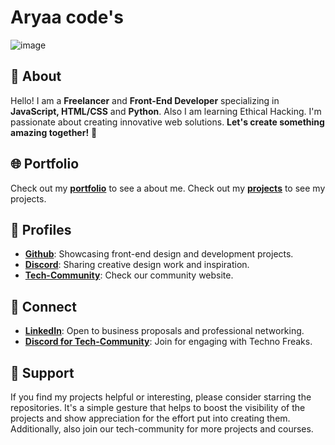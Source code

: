 # Aryaa code's

![image](https://github.com/user-attachments/assets/93fc3f26-fd17-483b-bc6f-177df0ccc524)
 

## 👋 About

Hello! I am a **Freelancer** and **Front-End Developer** specializing in **JavaScript, HTML/CSS** and **Python**. Also I am learning Ethical Hacking. I'm passionate about creating innovative web solutions. **Let's create something amazing together!** 🚀

## 🌐 Portfolio

Check out my [**portfolio**](https://www.arya.impic.tech) to see a about me.
Check out my [**projects**](https://vercel.com/aryas-projects-45d80c55) to see my projects.


## 📌 Profiles

- [**Github**](https://github.com/aryaaaaaS/aryaaaaaS): Showcasing front-end design and development projects.
- [**Discord**](https://discord.com/channels/@me/1268567035064090708): Sharing creative design work and inspiration.
- [**Tech-Community**](https://www.community.impic.tech/): Check our community website.

## 💬 Connect

- [**LinkedIn**](https://www.linkedin.com/in/arya-shendge-011a11328/): Open to business proposals and professional networking.
- [**Discord for Tech-Community**](https://discord.gg/impic): Join for engaging with Techno Freaks.

## 💖 Support

If you find my projects helpful or interesting, please consider starring the repositories. It's a simple gesture that helps to boost the visibility of the projects and show appreciation for the effort put into creating them. Additionally, also join our tech-community for more projects and courses.
